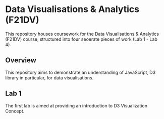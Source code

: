 # Data Visualisations &amp; Analytics (F21DV) 

This repository houses coursework for the Data Visualisations & Analytics (F21DV) course, structured into four seoerate pieces of work (Lab 1 - Lab 4).

## Overview 
This repository aims to demonstrate an understanding of JavaScript, D3 library in particular, for data visualisations.

## Lab 1
The first lab is aimed at providing an introduction to D3 Visualization Concept.



